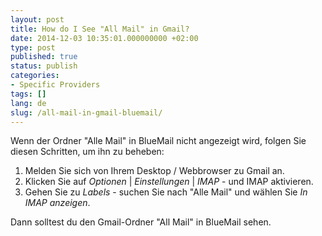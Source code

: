```yaml
---
layout: post
title: How do I See "All Mail" in Gmail?
date: 2014-12-03 10:35:01.000000000 +02:00
type: post
published: true
status: publish
categories:
- Specific Providers
tags: []
lang: de
slug: /all-mail-in-gmail-bluemail/
---
```


Wenn der Ordner "Alle Mail" in BlueMail nicht angezeigt wird, folgen Sie diesen Schritten, um ihn zu beheben:

1. Melden Sie sich von Ihrem Desktop / Webbrowser zu Gmail an.
2. Klicken Sie auf *Optionen* \| *Einstellungen* \| *IMAP* - und IMAP aktivieren.
3. Gehen Sie zu *Labels* - suchen Sie nach "Alle Mail" und wählen Sie *In IMAP anzeigen*.

Dann solltest du den Gmail-Ordner "All Mail" in BlueMail sehen.